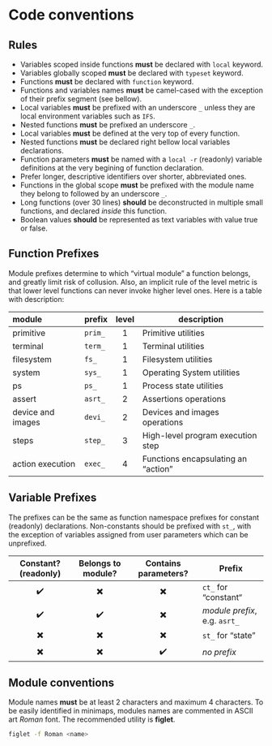 # Code conventions

## Rules

- Variables scoped inside functions **must** be declared with `local` keyword.
- Variables globally scoped **must** be declared with `typeset` keyword.
- Functions **must** be declared with `function` keyword.
- Functions and variables names **must** be camel-cased with the exception of their prefix segment (see bellow).
- Local variables **must** be prefixed with an underscore `_` unless they are local environment variables such as `IFS`.
- Nested functions **must** be prefixed an underscore `_`.
- Local variables **must** be defined at the very top of every function.
- Nested functions **must** be declared right bellow local variables declarations.
- Function parameters **must** be named with a `local -r` (readonly) variable definitions at the very begining of function declaration.
- Prefer longer, descriptive identifiers over shorter, abbreviated ones.
- Functions in the global scope **must** be prefixed with the module name they belong to followed by an underscore `_`.
- Long functions (over 30 lines) **should** be deconstructed in multiple small functions, and declared _inside_ this function.
- Boolean values **should** be represented as text variables with value true or false.

## Function Prefixes

Module prefixes determine to which “virtual module” a function belongs, and greatly limit risk of collusion.
Also, an implicit rule of the level metric is that lower level functions can never invoke higher level ones.
Here is a table with description:

| module            | prefix  | level | description                         |
| :---------------- | ------- | :---: | ----------------------------------- |
| primitive         | `prim_` |   1   | Primitive utilities                 |
| terminal          | `term_` |   1   | Terminal utilities                  |
| filesystem        | `fs_`   |   1   | Filesystem utilities                |
| system            | `sys_`  |   1   | Operating System utilities          |
| ps                | `ps_`   |   1   | Process state utilities             |
| assert            | `asrt_` |   2   | Assertions operations               |
| device and images | `devi_` |   2   | Devices and images operations       |
| steps             | `step_` |   3   | High-level program execution step   |
| action execution  | `exec_` |   4   | Functions encapsulating an “action” |

## Variable Prefixes

The prefixes can be the same as function namespace prefixes for constant (readonly) declarations.
Non-constants should be prefixed with `st_`, with the exception of variables assigned from user parameters which can be unprefixed.

|   Constant? (readonly)   |    Belongs to module?    |   Contains parameters?   | Prefix                        |
| :----------------------: | :----------------------: | :----------------------: | ----------------------------- |
|    :heavy_check_mark:    | :heavy_multiplication_x: | :heavy_multiplication_x: | `ct_` for “constant“          |
|    :heavy_check_mark:    |    :heavy_check_mark:    | :heavy_multiplication_x: | _module prefix_, e.g. `asrt_` |
| :heavy_multiplication_x: | :heavy_multiplication_x: | :heavy_multiplication_x: | `st_` for “state”          |
| :heavy_multiplication_x: | :heavy_multiplication_x: |    :heavy_check_mark:    | _no prefix_                   |

## Module conventions

Module names **must** be at least 2 characters and maximum 4 characters.
To be easily identified in minimaps, modules names are commented in ASCII art _Roman_ font.
The recommended utility is **figlet**.

```bash
figlet -f Roman <name>
```
